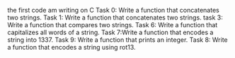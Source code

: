 the first code am writing on C
Task 0: Write a function that concatenates two strings.
Task 1: Write a function that concatenates two strings.
task 3: Write a function that compares two strings.
Task 6: Write a function that capitalizes all words of a string.
Task 7:Write a function that encodes a string into 1337.
Task 9: Write a function that prints an integer.
Task 8: Write a function that encodes a string using rot13.
